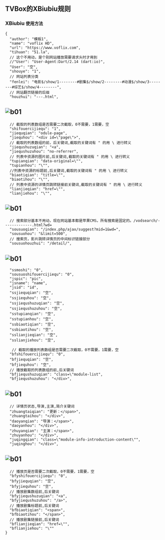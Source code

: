 TVBox的XBiubiu规则
------------------
### XBiubiu `使用方法`
```网站分类
{
  "author": "模板1",
  "name": "voflix HD",
  "url": "https://www.voflix.com",
  "tihuan": "51.la",
  // 这个不用动，是个别网站播放需要请求头时才用到
  //"User": "User-Agent:Dart/2.14 (dart:io)",
  "User": "空",
  "shouye": "1",
  // 网站列表分类                
  "fenlei": "电影$/show/1--------#剧集$/show/2--------#动漫$/show/3--------#综艺$/show/4--------",
  // 网站翻页链接的后缀
  "houzhui": "---.html",
```
  ![b01](https://liu673cn.github.io/box/sub/img/xbb01.jpg) <br />
  ------------------
```列表数组截取
  // 截取的列表数组是否需要二次截取，0不需要，1需要，空
  "shifouercijiequ": "1",
  "jiequqian": "odule-page",
  "jiequhou": "<div id=\"page\">",
  // 截取的列表数组的前，后关键词,截取的关键词有 " 的用 \ 进行转义
  "jiequshuzuqian": "<a",
  "jiequshuzuhou": "no-referrer",
  // 列表中资源的图片前,后关键词,截取的关键词有 " 的用 \ 进行转义
  "tupianqian": "data-original=\"",
  "tupianhou": "\"",
  //列表中资源的标题前,后关键词,截取的关键词有 " 的用 \ 进行转义
  "biaotiqian": "title=\"",
  "biaotihou": "\"",
  // 列表中资源的详情页跳转链接前关键词,截取的关键词有 " 的用 \ 进行转义
  "lianjieqian": "href=\"",
  "lianjiehou": "\"",
  ```
  ![b01](https://liu673cn.github.io/box/sub/img/xbb02.jpg) <br />
  ------------------
```网站搜索部分
  // 搜索部分基本不用动，现在网站基本都是苹果CMS，所有搜索是固定的。/vodsearch/-------------.html?wd=
  "sousuoqian": "/index.php/ajax/suggest?mid=1&wd=",
  "sousuohou": "&limit=500",
  // 搜索页，影片跳转详情页的中间标识链接部分
  "sousuohouzhui": "/detail/",
```
  ![b01](https://liu673cn.github.io/box/sub/img/xbb03.jpg) <br />
------------------
```
  "ssmoshi": "0",
  "sousuoshifouercijiequ": "0",
  "jspic": "pic",
  "jsname": "name",
  "jsid": "id",
  "ssjiequqian": "空",
  "ssjiequhou": "空",
  "ssjiequshuzuqian": "空",
  "ssjiequshuzuhou": "空",
  "sstupianqian": "空",
  "sstupianhou": "空",
  "ssbiaotiqian": "空",
  "ssbiaotihou": "空",
  "sslianjieqian": "空",
  "sslianjiehou": "空",
```
```播放列表截取
   // 截取的播放列表数组是否需要二次截取，0不需要，1需要，空
  "bfshifouercijiequ": "0",
  "bfjiequqian": "空",
  "bfjiequhou": "空",
  // 播放截取的列表数组的前,后关键词
  "bfjiequshuzuqian": "class=\"module-list",
  "bfjiequshuzuhou": "</div>",
```
  ![b01](https://liu673cn.github.io/box/sub/img/xbb04.jpg) <br />
------------------
```详情页状态
  // 详情页状态,导演,主演,简介关键词
  "zhuangtaiqian": "更新：</span>",
  "zhuangtaihou": "</div>",
  "daoyanqian": "导演：</span>",
  "daoyanhou": "</div>",
  "zhuyanqian": "主演：</span>",
  "zhuyanhou": "</div>",
  "juqingqian": "class=\"module-info-introduction-content\"",
  "juqinghou": "</div>",
```
  ![b01](https://liu673cn.github.io/box/sub/img/xbb05.jpg) <br />
  ------------------
```
  // 播放页是否需要二次截取，0不需要，1需要，空
  "bfyshifouercijiequ": "0",
  "bfyjiequqian": "空",
  "bfyjiequhou": "空",
  // 播放剧集数组前,后关键词
  "bfyjiequshuzuqian": "<a",
  "bfyjiequshuzuhou": "/a>",
  // 播放剧集标题前,后关键词
  "bfbiaotiqian": "<span>",
  "bfbiaotihou": "</span>",
  // 播放剧集链接前,后关键词
  "bflianjieqian": "href=\"",
  "bflianjiehou": "\""
}
```
